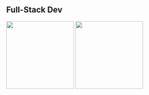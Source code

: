 ## Full-Stack Dev

<div>
  <img
    height="180cm"
    src="https://github-readme-stats.vercel.app/api?username=ademacirfilho&show_icons=true&theme=transparent"
  />
  <img
    height="180cm"
    src="https://github-readme-stats.vercel.app/api/top-langs/?username=ademacirfilho&layout=compact&theme=compact"
  />
</div>
